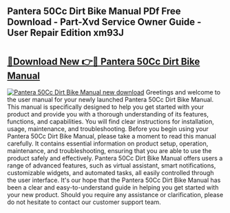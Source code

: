 ## Pantera 50Cc Dirt Bike Manual PDf Free Download - Part-Xvd Service Owner Guide - User Repair Edition xm93J

# <h2><a href="http://bc80604.oget.top/?id=Pantera+50Cc+Dirt+Bike+Manual">🔗Download New 👉🔴 Pantera 50Cc Dirt Bike Manual</a></h2>

[![Pantera 50Cc Dirt Bike Manual new download](https://i.imgur.com/5g1atiW.png)](http://bc80604.oget.top/?id=Pantera+50Cc+Dirt+Bike+Manual)
Greetings and welcome to the user manual for your newly launched Pantera 50Cc Dirt Bike Manual. This manual is specifically designed to help you get started with your product and provide you with a thorough understanding of its features, functions, and capabilities. You will find clear instructions for installation, usage, maintenance, and troubleshooting. Before you begin using your Pantera 50Cc Dirt Bike Manual, please take a moment to read this manual carefully. It contains essential information on product setup, operation, maintenance, and troubleshooting, ensuring that you are able to use the product safely and effectively. Pantera 50Cc Dirt Bike Manual offers users a range of advanced features, such as virtual assistant, smart notifications, customizable widgets, and automated tasks, all easily controlled through the user interface. It's our hope that the Pantera 50Cc Dirt Bike Manual has been a clear and easy-to-understand guide in helping you get started with your new product. Should you require any assistance or clarification, please do not hesitate to contact our customer support team.
